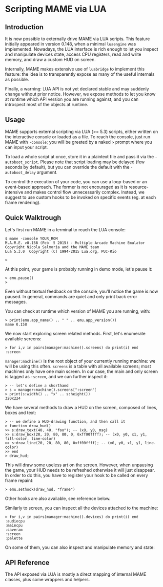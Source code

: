 # Scripting MAME via LUA

## Introduction

It is now possible to externally drive MAME via LUA scripts. 
This feature initially appeared in version 0.148, when a minimal `luaengine`
was implemented. Nowadays, the LUA interface is rich enough
to let you inspect and manipulate devices state, access CPU 
registers, read and write memory, and draw a custom HUD on screen.

Internally, MAME makes extensive use of `luabridge` to implement
this feature: the idea is to transparently expose as many of 
the useful internals as possible.

Finally, a warning: LUA API is not yet declared stable and may 
suddenly change without prior notice.
However, we expose methods to let you know at runtime which API 
version you are running against, and you can introspect most of the
objects at runtime.

## Usage

MAME supports external scripting via LUA (>= 5.3) scripts, either
written on the interactive console or loaded as a file.
To reach the console, just run MAME with `-console`; you will be
greeted by a naked `>` prompt where you can input your script.

To load a whole script at once, store it in a plaintext file and
pass it via the `-autoboot_script`. Please note that script 
loading may be delayed (few seconds by default), but you can
override the default with the `-autoboot_delay` argument.

To control the execution of your code, you can use a loop-based or
an event-based approach. The former is not encouraged as it is
resource-intensive and makes control flow unnecessarily complex.
Instead, we suggest to use custom hooks to be invoked on specific
events (eg. at each frame rendering).

## Quick Walktrough

Let's first run MAME in a terminal to reach the LUA console:
```
$ mame -console YOUR_ROM
M.A.M.E. v0.158 (Feb  5 2015) - Multiple Arcade Machine Emulator
Copyright Nicola Salmoria and the MAME team
Lua 5.3.0  Copyright (C) 1994-2015 Lua.org, PUC-Rio

> 
```

At this point, your game is probably running in demo mode, let's pause it:
```
> emu.pause()
>
```
Even without textual feedback on the console, you'll notice the game is now paused.
In general, commands are quiet and only print back error messages.

You can check at runtime which version of MAME you are running, with:
```
> print(emu.app_name() .. " " .. emu.app_version())
mame 0.158
```

We now start exploring screen related methods. First, let's enumerate available screens:
```
> for i,v in pairs(manager:machine().screens) do print(i) end
:screen
```

`manager:machine()` is the root object of your currently running machine:
we will be using this often. `screens` is a table with all available screens;
most machines only have one main screen.
In our case, the main and only screen is tagged as `:screen`, and we can further
inspect it:
```
> -- let's define a shorthand
> s = manager:machine().screens[":screen"]
> print(s:width() .. "x" .. s:height())
320x224
```

We have several methods to draw a HUD on the screen, composed of lines, boxes and text:
```
> -- we define a HUD-drawing function, and then call it
> function draw_hud()
>> s:draw_text(40, 40, "foo"); -- (x0, y0, msg)
>> s:draw_box(20, 20, 80, 80, 0, 0xff00ffff); -- (x0, y0, x1, y1, fill-color, line-color)
>> s:draw_line(20, 20, 80, 80, 0xff00ffff); -- (x0, y0, x1, y1, line-color)
>> end
> draw_hud;
```

This will draw some useless art on the screen. However, when unpausing the game, your HUD
needs to be refreshed otherwise it will just disappear. In order to do this, you have to register
your hook to be called on every frame repaint:
```
> emu.sethook(draw_hud, "frame")
```
Other hooks are also available, see reference below.

Similarly to screen, you can inspect all the devices attached to the
machine:
```
> for i,v in pairs(manager:machine().devices) do print(i) end
:audiocpu
:maincpu
:saveram
:screen
:palette
```

On some of them, you can also inspect and manipulate memory and state:

## API Reference

The API exposed via LUA is mostly a direct mapping of internal MAME
classes, plus some wrappers and helpers.
